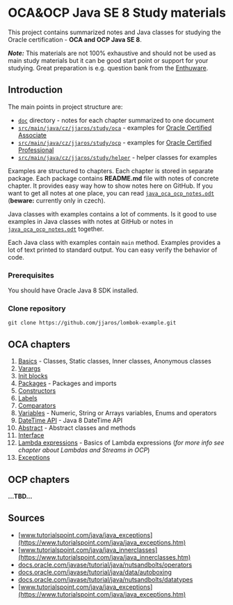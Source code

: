 # OCA&OCP Java SE 8 Study materials #
This project contains summarized notes and Java classes for studying the Oracle certification - **OCA and OCP Java SE 8**. 

**_Note:_** This materials are not 100% exhaustive and should not be used as main study materials 
but it can be good start point or support for your studying.
Great preparation is e.g. question bank from the [Enthuware](http://enthuware.com/java-certification-mock-exams/oracle-certified-professional/java-se-8-1z0-809).

## Introduction ##
The main points in project structure are:
* [`doc`](doc) directory - notes for each chapter summarized to one document
* [`src/main/java/cz/jjaros/study/oca`](src/main/java/cz/jjaros/study/oca) - examples for [Oracle Certified Associate](https://education.oracle.com/oracle-certified-associate-java-se-8-programmer/trackp_333)
* [`src/main/java/cz/jjaros/study/ocp`](src/main/java/cz/jjaros/study/ocp) - examples for [Oracle Certified Professional](https://education.oracle.com/oracle-certified-professional-java-se-8-programmer/trackp_357)
* [`src/main/java/cz/jjaros/study/helper`](src/main/java/cz/jjaros/study/helper) - helper classes for examples

Examples are structured to chapters. Each chapter is stored in separate package. 
Each package contains **README.md** file with notes of concrete chapter. 
It provides easy way how to show notes here on GitHub. 
If you want to get all notes at one place, you can read [`java_oca_ocp_notes.odt`](doc/cz/java_oca_ocp_notes.odt) (**beware:** currently only in czech). 

Java classes with examples contains a lot of comments. 
Is it good to use examples in Java classes with notes at GitHub or notes in [`java_oca_ocp_notes.odt`](doc/cz/java_oca_ocp_notes.odt) together.

Each Java class with examples contain `main` method. Examples provides a lot of text printed to standard output. 
You can easy verify the behavior of code. 

### Prerequisites ###
You should have Oracle Java 8 SDK installed.

### Clone repository ###
```
git clone https://github.com/jjaros/lombok-example.git
```

## OCA chapters ##
1. [Basics](src/main/java/cz/jjaros/study/oca/ch01_basics) - Classes, Static classes, Inner classes, Anonymous classes
2. [Varargs](src/main/java/cz/jjaros/study/oca/ch02_varargs)
3. [Init blocks](src/main/java/cz/jjaros/study/oca/ch03_initblocks)
4. [Packages](src/main/java/cz/jjaros/study/oca/ch04_packages) - Packages and imports
5. [Constructors](src/main/java/cz/jjaros/study/oca/ch05_constructors)
6. [Labels](src/main/java/cz/jjaros/study/oca/ch06_labels)
7. [Comparators](src/main/java/cz/jjaros/study/oca/ch07_comparators)
8. [Variables](src/main/java/cz/jjaros/study/oca/ch08_variables) - Numeric, String or Arrays variables, Enums and operators
9. [DateTime API](src/main/java/cz/jjaros/study/oca/ch09_datetime) - Java 8 DateTime API
10. [Abstract](src/main/java/cz/jjaros/study/oca/ch10_abstract) - Abstract classes and methods
11. [Interface](src/main/java/cz/jjaros/study/oca/ch11_interface)
12. [Lambda expressions](src/main/java/cz/jjaros/study/oca/ch12_lambda) - Basics of Lambda expressions (_for more info see chapter about Lambdas and Streams in OCP_)
13. [Exceptions](src/main/java/cz/jjaros/study/oca/ch13_exception)

## OCP chapters ##
**...TBD...**

## Sources ##
* [www.tutorialspoint.com/java/java_exceptions](https://www.tutorialspoint.com/java/java_exceptions.htm)
* [www.tutorialspoint.com/java/java_innerclasses](https://www.tutorialspoint.com/java/java_innerclasses.htm)
* [docs.oracle.com/javase/tutorial/java/nutsandbolts/operators](https://docs.oracle.com/javase/tutorial/java/nutsandbolts/operators.html)
* [docs.oracle.com/javase/tutorial/java/data/autoboxing](https://docs.oracle.com/javase/tutorial/java/data/autoboxing.html)
* [docs.oracle.com/javase/tutorial/java/nutsandbolts/datatypes](https://docs.oracle.com/javase/tutorial/java/nutsandbolts/datatypes.html)
* [www.tutorialspoint.com/java/java_exceptions](https://www.tutorialspoint.com/java/java_exceptions.htm)